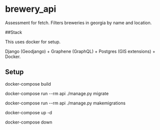 # brewery_api
Assessment for fetch. Filters breweries in georgia by name and location.

##Stack 

This uses docker for setup. 

Django (Geodjango) + Graphene (GraphQL) + Postgres (GIS extensions) + Docker.

## Setup

docker-compose build

docker-compose run --rm api ./manage.py migrate

docker-compose run --rm api ./manage.py makemigrations

docker-compose up -d 

docker-compose down
